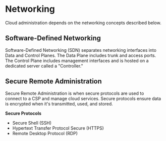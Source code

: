 # Networking
Cloud administration depends on the networking concepts described below. 

## Software-Defined Networking
Software-Defined Networking (SDN) separates networking interfaces into Data and Control Planes. The Data Plane includes trunk and access ports. The Control Plane includes management interfaces and is hosted on a dedicated server called a "Controller."

## Secure Remote Administration
Secure Remote Administration is when secure protocols are used to connect to a CSP and manage cloud services. Secure protocols ensure data is encrypted when it's transmitted, used, and stored. 

**Secure Protocols**
* Secure Shell (SSH)
* Hypertext Transfer Protocol Secure (HTTPS)
* Remote Desktop Protocol (RDP)
